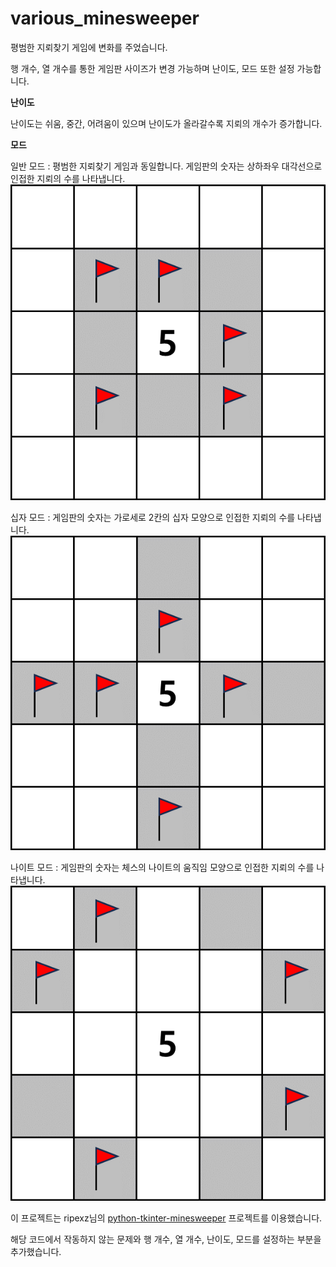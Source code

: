 # various_minesweeper

평범한 지뢰찾기 게임에 변화를 주었습니다.  

행 개수, 열 개수를 통한 게임판 사이즈가 변경 가능하며
난이도, 모드 또한 설정 가능합니다.

**난이도**   

난이도는 쉬움, 중간, 어려움이 있으며
난이도가 올라갈수록 지뢰의 개수가 증가합니다.

**모드**  

일반 모드 : 평범한 지뢰찾기 게임과 동일합니다. 게임판의 숫자는 상하좌우 대각선으로 인접한 지뢰의 수를 나타냅니다.
![normal](images/normal.png)

십자 모드 : 게임판의 숫자는 가로세로 2칸의 십자 모양으로 인접한 지뢰의 수를 나타냅니다.
![cross](images/cross.png)

나이트 모드 : 게임판의 숫자는 체스의 나이트의 움직임 모양으로 인접한 지뢰의 수를 나타냅니다.
![knight](images/knight.png)

이 프로젝트는 ripexz님의 [python-tkinter-minesweeper](https://github.com/ripexz/python-tkinter-minesweeper) 프로젝트를 이용했습니다.  

해당 코드에서 작동하지 않는 문제와 행 개수, 열 개수, 난이도, 모드를 설정하는 부분을 추가했습니다.
